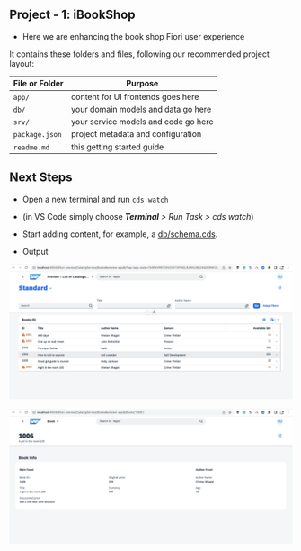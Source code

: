 ## Project - 1: iBookShop
- Here we are enhancing the book shop Fiori user experience 

It contains these folders and files, following our recommended project layout:

File or Folder | Purpose
---------|----------
`app/` | content for UI frontends goes here
`db/` | your domain models and data go here
`srv/` | your service models and code go here 
`package.json` | project metadata and configuration
`readme.md` | this getting started guide 

## Next Steps

- Open a new terminal and run `cds watch` 
- (in VS Code simply choose _**Terminal** > Run Task > cds watch_)
- Start adding content, for example, a [db/schema.cds](db/schema.cds).

- Output

![BookCatalog Overview](././assert/BookCatalogUIMasterF1.png)

![BookCatalog DetailPage](././assert/BookCatalogUIDetailE2.png)

